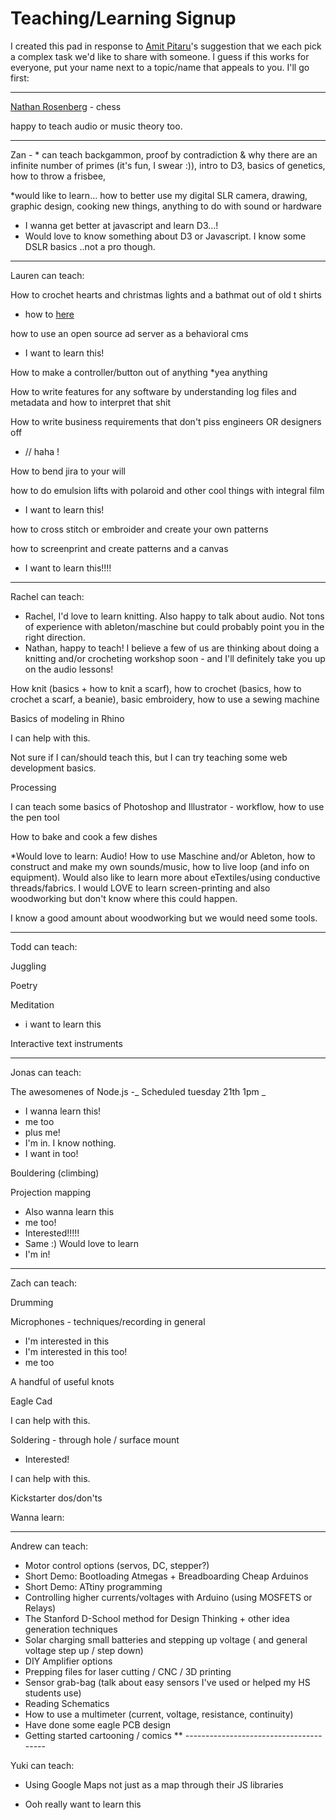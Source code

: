 # Teaching/Learning Signup

I created this pad in response to [Amit Pitaru](/ep/profile/tkesLTea5Bv)'s suggestion that we each pick a complex task we'd like to share with someone. I guess if this works for everyone, put your name next to a topic/name that appeals to you. I'll go first:

-------------------------------------

[Nathan Rosenberg](/ep/profile/CkflVlmZZlt) - chess

happy to teach audio or music theory too. 

-------------------------------------

Zan - * can teach backgammon, proof by contradiction & why there are an infinite number of primes (it's fun, I swear :)), intro to D3, basics of genetics, how to throw a frisbee, 

   *would like to learn... how to better use my digital SLR camera, drawing, graphic design, cooking new things, anything to do with sound or hardware

*   I wanna get better at javascript and learn D3...! 
*   Would love to know something about D3 or Javascript.  I know some DSLR basics ..not a pro though.

-------------------------------------

Lauren can teach:

How to crochet hearts and christmas lights and a bathmat out of old t shirts

*   how to [here](/Teachings-Knitting-Crochet-McDFCpKzMkL)

how to use an open source ad server as a behavioral cms

*   I want to learn this!

How to make a controller/button out of anything *yea anything

How to write features for any software by understanding log files and metadata and how to interpret that shit

How to write business requirements that don't piss engineers OR designers off 

*   // haha ! 

How to bend jira to your will

how to do emulsion lifts with polaroid and other cool things with integral film 

*   I want to learn this!

how to cross stitch or embroider and create your own patterns

how to screenprint and create patterns and a canvas 

*   I want to learn this!!!!

-------------------------------------

Rachel can teach:

*   Rachel, I'd love to learn knitting. Also happy to talk about audio. Not tons of experience with ableton/maschine but could probably point you in the right direction. 
*   Nathan, happy to teach! I believe a few of us are thinking about doing a knitting and/or crocheting workshop soon - and I'll definitely take you up on the audio lessons!

How knit (basics + how to knit a scarf), how to crochet (basics, how to crochet a scarf, a beanie), basic embroidery, how to use a sewing machine

Basics of modeling in Rhino

I can help with this.

Not sure if I can/should teach this, but I can try teaching some web development basics. 

Processing

I can teach some basics of Photoshop and Illustrator - workflow, how to use the pen tool

How to bake and cook a few dishes

*Would love to learn: Audio! How to use Maschine and/or Ableton, how to construct and make my own sounds/music, how to live loop (and info on equipment). Would also like to learn more about eTextiles/using conductive threads/fabrics. I would LOVE to learn screen-printing and also woodworking but don't know where this could happen.

I know a good amount about woodworking but we would need some tools.

-------------------------------------

Todd can teach:

Juggling

Poetry

Meditation

*   i want to learn this

Interactive text instruments

-------------------------------------

Jonas can teach: 

The awesomenes of Node.js -_ Scheduled tuesday 21th 1pm _

*   I wanna learn this!  
*   me too
*   plus me!
*   I'm in.  I know nothing.
*   I want in too!

Bouldering (climbing)

Projection mapping

*   Also wanna learn this 
*   me too!
*   Interested!!!!!
*   Same :) Would love to learn
*   I'm in!

----------------------------------------

Zach can teach: 

Drumming 

Microphones - techniques/recording in general 

*   I'm interested in this
*   I'm interested in this too!
*   me too

A handful of useful knots 

Eagle Cad 

I can help with this.

Soldering - through hole / surface mount 

*   Interested!

I can help with this.

Kickstarter dos/don'ts

Wanna learn:

---------------------------------------- 

Andrew can teach:

*   Motor control options (servos, DC, stepper?)
*   Short Demo: Bootloading Atmegas + Breadboarding Cheap Arduinos
*   Short Demo: ATtiny programming
*   Controlling higher currents/voltages with Arduino (using MOSFETS or Relays)
*   The Stanford D-School method for Design Thinking + other idea generation techniques
*   Solar charging small batteries and stepping up voltage ( and general voltage step up / step down)
*   DIY Amplifier options
*   Prepping files for laser cutting / CNC / 3D printing
*   Sensor grab-bag (talk about easy sensors I've used or helped my HS students use)
*   Reading Schematics
*   How to use a multimeter (current, voltage, resistance, continuity)
*   Have done some eagle PCB design
*   Getting started cartooning / comics
**   ---------------------------------------

Yuki can teach:

*   Using Google Maps not just as a map through their JS libraries

*   Ooh really want to learn this